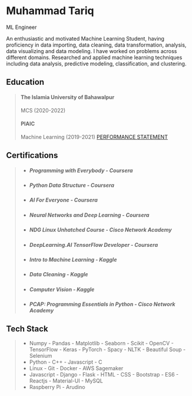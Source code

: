                                                            
# Muhammad Tariq
ML Engineer

An enthusiastic and motivated Machine Learning Student, having proficiency in data importing, data cleaning, data transformation, analysis, data visualizing and data modeling. I have worked on problems across different domains. Researched and applied machine learning techniques including data analysis, predictive modeling, classification, and clustering.


## Education
> #### The Islamia University of Bahawalpur
> MCS (2020-2022)
>
> #### PIAIC
> Machine Learning (2019-2021)
> [PERFORMANCE STATEMENT](https://certification.piaic.org/PIAIC67639/)

## Certifications
> - ##### Programming with Everybody - Coursera
> - ##### Python Data Structure - Coursera
> - ##### AI For Everyone - Coursera
> - ##### Neural Networks and Deep Learning - Coursera
> - ##### NDG Linux Unhatched Course - Cisco Network Academy
> - ##### DeepLearning.AI TensorFlow Developer - Coursera
> - ##### Intro to Machine Learning - Kaggle
> - ##### Data Cleaning - Kaggle
> - ##### Computer Vision - Kaggle
> - ##### PCAP: Programming Essentials in Python - Cisco Network Academy


## Tech Stack
> - Numpy - Pandas - Matplotlib - Seaborn - Scikit - OpenCV - TensorFlow - Keras - PyTorch - Spacy - NLTK - Beautiful Soup - Selenium
> - Python - C++ - Javascript - C
> - Linux - Git - Docker - AWS Sagemaker  
> - Javascript - Django - Flask - HTML - CSS - Bootstrap - ES6 - Reactjs - Material-UI - MySQL
> - Raspberry Pi - Arudino
                                                                          
                                                 
                   
              
